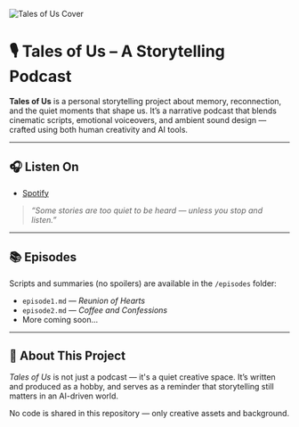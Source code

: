 ![Tales of Us Cover](cover.jpg)

# 🎙️ Tales of Us – A Storytelling Podcast

**Tales of Us** is a personal storytelling project about memory, reconnection, and the quiet moments that shape us. It’s a narrative podcast that blends cinematic scripts, emotional voiceovers, and ambient sound design — crafted using both human creativity and AI tools.

---

## 🎧 Listen On
- [Spotify]([https://your-spotify-link-here](https://open.spotify.com/show/7ImgY7lwV9mrYWkTNNikTx))

> *“Some stories are too quiet to be heard — unless you stop and listen.”*

---

## 📚 Episodes
Scripts and summaries (no spoilers) are available in the `/episodes` folder:

- `episode1.md` — *Reunion of Hearts*
- `episode2.md` — *Coffee and Confessions*
- More coming soon...

---

## 🌟 About This Project
*Tales of Us* is not just a podcast — it's a quiet creative space. It’s written and produced as a hobby, and serves as a reminder that storytelling still matters in an AI-driven world.

No code is shared in this repository — only creative assets and background.

